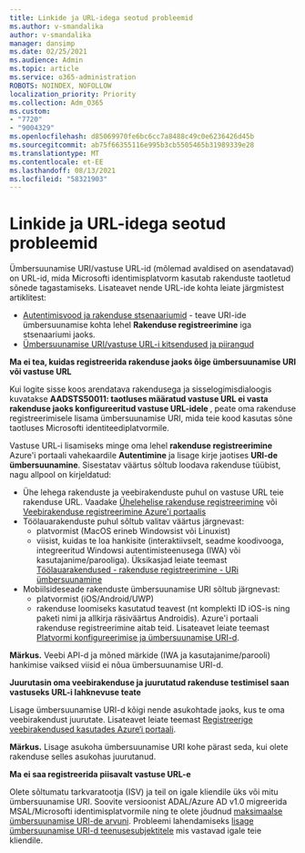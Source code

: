 ```yaml
---
title: Linkide ja URL-idega seotud probleemid
ms.author: v-smandalika
author: v-smandalika
manager: dansimp
ms.date: 02/25/2021
ms.audience: Admin
ms.topic: article
ms.service: o365-administration
ROBOTS: NOINDEX, NOFOLLOW
localization_priority: Priority
ms.collection: Adm_O365
ms.custom:
- "7720"
- "9004329"
ms.openlocfilehash: d85069970fe6bc6cc7a8488c49c0e6236426d45b
ms.sourcegitcommit: ab75f66355116e995b3cb5505465b31989339e28
ms.translationtype: MT
ms.contentlocale: et-EE
ms.lasthandoff: 08/13/2021
ms.locfileid: "58321903"
---
```

# <a name="issues-with-links-and-urls"></a>Linkide ja URL-idega seotud probleemid

Ümbersuunamise URI/vastuse URL-id (mõlemad avaldised on asendatavad) on URL-id, mida Microsofti identimisplatvorm kasutab rakenduste taotletud sõnede tagastamiseks. Lisateavet nende URL-ide kohta leiate järgmistest artiklitest:

- [Autentimisvood ja rakenduse stsenaariumid](https://docs.microsoft.com/azure/active-directory/develop/authentication-flows-app-scenarios) - teave URI-ide ümbersuunamise kohta lehel **Rakenduse registreerimine** iga stsenaariumi jaoks.
- [Ümbersuunamise URI/vastuse URL-i kitsendused ja piirangud](https://docs.microsoft.com/azure/active-directory/develop/reply-url)

**Ma ei tea, kuidas registreerida rakenduse jaoks õige ümbersuunamise URI või vastuse URL**

Kui logite sisse koos arendatava rakendusega ja sisselogimisdialoogis kuvatakse **AADSTS50011: taotluses määratud vastuse URL ei vasta rakenduse jaoks konfigureeritud vastuse URL-idele <your app ID>**, peate oma rakenduse registreerimisele lisama ümbersuunamise URI, mida teie kood kasutas sõne taotluses Microsofti identiteediplatvormile.

Vastuse URL-i lisamiseks minge oma lehel **rakenduse registreerimine** Azure'i portaali vahekaardile **Autentimine** ja lisage kirje jaotises **URI-de ümbersuunamine**. Sisestatav väärtus sõltub loodava rakenduse tüübist, nagu allpool on kirjeldatud:

- Ühe lehega rakenduste ja veebirakenduste puhul on vastuse URL teie rakenduse URL. Vaadake [Ühelehelise rakenduse registreerimine](https://docs.microsoft.com/azure/active-directory/develop/scenario-spa-app-registration#register-a-redirect-uri) või [Veebirakenduse registreerimine Azure'i portaalis](https://docs.microsoft.com/azure/active-directory/develop/scenario-web-app-sign-user-app-registration?tabs=aspnetcore#register-an-app-using-azure-portal)
- Töölauarakenduste puhul sõltub valitav väärtus järgnevast:
    - platvormist (MacOS erineb Windowsist või Linuxist)
    - viisist, kuidas te loa hankisite (interaktiivselt, seadme koodivooga, integreeritud Windowsi autentimisteenusega (IWA) või kasutajanime/parooliga).
    Üksikasjad leiate teemast [Töölauarakendused - rakenduse registreerimine - URi ümbersuunamine](https://docs.microsoft.com/azure/active-directory/develop/scenario-desktop-app-registration#redirect-uris)
- Mobiilsideseade rakenduste ümbersuunamise URI sõltub järgnevast:
    - platvormist (iOS/Android/UWP)
    - rakenduse loomiseks kasutatud teavest (nt komplekti ID iOS-is ning paketi nimi ja allkirja räsiväärtus Androidis). Azure'i portaali rakenduse registreerimine aitab teid. Lisateavet leiate teemast [Platvormi konfigureerimise ja ümbersuunamise URI-d](https://docs.microsoft.com/azure/active-directory/develop/scenario-mobile-app-registration#platform-configuration-and-redirect-uris).

**Märkus.** Veebi API-d ja mõned märkide (IWA ja kasutajanime/parooli) hankimise vaiksed viisid ei nõua ümbersuunamise URI-d.

**Juurutasin oma veebirakenduse ja juurutatud rakenduse testimisel saan vastuseks URL-i lahknevuse teate**

Lisage ümbersuunamise URI-d kõigi nende asukohtade jaoks, kus te oma veebirakendust juurutate. Lisateavet leiate teemast [Registreerige veebirakendused kasutades Azure‘i portaali](https://docs.microsoft.com/azure/active-directory/develop/scenario-web-app-sign-user-app-registration).

**Märkus.** Lisage asukoha ümbersuunamise URI kohe pärast seda, kui olete rakenduse selles asukohas juurutanud.

**Ma ei saa registreerida piisavalt vastuse URL-e**

Olete sõltumatu tarkvaratootja (ISV) ja teil on igale kliendile üks või mitu ümbersuunamise URI. Soovite versioonist ADAL/Azure AD v1.0 migreerida MSAL/Microsofti identimisplatvormile ning te olete jõudnud [maksimaalse ümbersuunamise URI-de arvuni](https://docs.microsoft.com/azure/active-directory/develop/reply-url#maximum-number-of-redirect-uris). Probleemi lahendamiseks [lisage ümbersuunamise URI-d teenusesubjektitele](https://docs.microsoft.com/azure/active-directory/develop/reply-url#add-redirect-uris-to-service-principals) mis vastavad igale teie kliendile.
